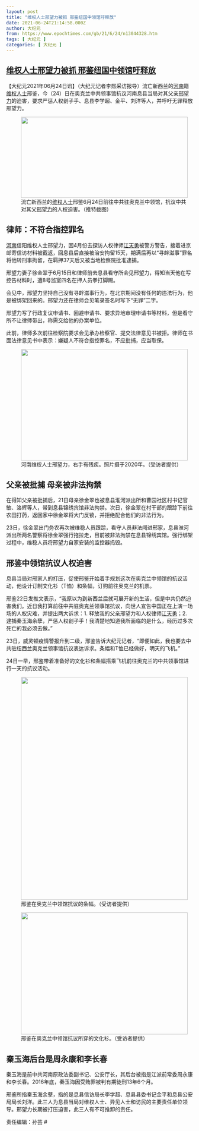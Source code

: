 ```yaml
---
layout: post
title: "维权人士邢望力被抓 邢鉴纽国中领馆吁释放"
date: 2021-06-24T21:14:58.000Z
author: 大纪元
from: https://www.epochtimes.com/gb/21/6/24/n13044328.htm
tags: [ 大纪元 ]
categories: [ 大纪元 ]
---
```

<!--1624569298000-->
[维权人士邢望力被抓 邢鉴纽国中领馆吁释放](https://www.epochtimes.com/gb/21/6/24/n13044328.htm)
------

<div>
<p>【大纪元2021年06月24日讯】（大纪元记者李熙采访报导）流亡新西兰的<a href="https://www.epochtimes.com/gb/tag/%E6%B2%B3%E5%8D%97.html">河南</a>籍<a href="https://www.epochtimes.com/gb/tag/%E7%BB%B4%E6%9D%83%E4%BA%BA%E5%A3%AB.html">维权人士</a>邢鉴，今（24）日在奥克兰中共领事馆抗议河南息县当局对其父亲<a href="https://www.epochtimes.com/gb/tag/%E9%82%A2%E6%9C%9B%E5%8A%9B.html">邢望力</a>的迫害，要求严惩人权刽子手、息县李学超、金平、刘洋等人，并呼吁无罪释放邢望力。</p><figure id="attachment_13044342" aria-describedby="caption-attachment-13044342" style="width: 450px" class="wp-caption aligncenter"><a target="_blank" href="https://i.epochtimes.com/assets/uploads/2021/06/id13044342-1.jpg"><img class="size-medium wp-image-13044342" src="https://i.epochtimes.com/assets/uploads/2021/06/id13044342-1-450x218.jpg" alt="" width="450" height="218" /></a><figcaption id="caption-attachment-13044342" class="wp-caption-text">流亡新西兰的<a href="https://www.epochtimes.com/gb/tag/%E7%BB%B4%E6%9D%83%E4%BA%BA%E5%A3%AB.html">维权人士</a>邢鉴6月24日前往中共驻奥克兰中领馆，抗议中共对其父<a href="https://www.epochtimes.com/gb/tag/%E9%82%A2%E6%9C%9B%E5%8A%9B.html">邢望力</a>的人权迫害。（推特截图）</figcaption></figure><h2>律师：不符合指控罪名</h2><p><a href="https://www.epochtimes.com/gb/tag/%E6%B2%B3%E5%8D%97.html">河南</a>信阳维权人士邢望力，因4月份去探访人权律师<a href="https://www.epochtimes.com/gb/tag/%E6%B1%9F%E5%A4%A9%E5%8B%87.html">江天勇</a>被警方警告，接着进京邮寄信访材料被截返，回息县后直接被治安拘留15天，期满后再以“寻衅滋事”罪名将他转刑事拘留，在羁押37天后又被当地检察院批准逮捕。</p><p>邢望力妻子徐金翠于6月15日和律师前去息县看守所会见邢望力，得知当天他在写控告材料时，遭8号监室四名在押人员拳打脚踢。</p><p>会见中，邢望力坚持自己没有寻衅滋事行为，在北京期间没有任何的违法行为，他是被绑架回来的。邢望力还在律师会见笔录签名时写下“无罪”二字。</p><p>邢望力写了行政复议申请书、回避申请书、要求异地审理申请书等材料，但是看守所不让律师带出，称需交给他的办案单位。</p><p>此前，律师多次前往检察院要求会见承办检察官、提交法律意见书被拒。律师在书面法律意见书中表示：嫌疑人不符合指控罪名，不应批捕，应当取保。</p><figure id="attachment_13044365" aria-describedby="caption-attachment-13044365" style="width: 450px" class="wp-caption aligncenter"><a target="_blank" href="https://i.epochtimes.com/assets/uploads/2021/06/id13044365-xingFotoJet-600x400.jpg"><img class="size-medium wp-image-13044365" src="https://i.epochtimes.com/assets/uploads/2021/06/id13044365-xingFotoJet-600x400-450x300.jpg" alt="" width="450" height="300" /></a><figcaption id="caption-attachment-13044365" class="wp-caption-text">河南维权人士邢望力，右手有残疾。照片摄于2020年。（受访者提供）</figcaption></figure><h2>父亲被批捕 母亲被非法拘禁</h2><p>在得知父亲被批捕后，21日母亲徐金翠也被息县淮河派出所和曹园社区村书记官敏、洛辉等人，带到息县锦绣宾馆非法拘禁。次日，徐金翠在村干部的跟踪下前往农田打药，返回家中徐金翠将大门反锁，并拒绝配合他们的非法行为。</p><p>23日，徐金翠出门务农再次被维稳人员跟踪，看守人员非法闯进邢家，息县淮河派出所两名警察将徐金翠强行拖拉走，目前被非法拘禁在息县锦绣宾馆。强行绑架过程中，维稳人员将邢望力自家安装的监控器捣毁。</p><h2>邢鉴中领馆抗议人权迫害</h2><p>息县当局对邢家人的打压，促使邢鉴开始着手规划这次在奥克兰中领馆的抗议活动，他设计订制文化衫（T恤）和条幅，订购前往奥克兰的机票。</p><p>邢鉴22日发推文表示，“我原以为到新西兰后就可展开新的生活，但是中共仍然迫害我们。近日我打算前往中共驻奥克兰领事馆抗议，向世人宣告中国正在上演一场场的人权灾难，并提出两大诉求：1. 释放我的父亲邢望力和人权律师<a href="https://www.epochtimes.com/gb/tag/%E6%B1%9F%E5%A4%A9%E5%8B%87.html">江天勇</a>；2. 逮捕秦玉海余孽，严惩人权刽子手！我清楚地知道我所面临的是什么，经历过多次死亡的我必须去做。”</p><p>23日，威灵顿疫情警报升到二级，邢鉴告诉大纪元记者，“即便如此，我也要去中共驻纽西兰奥克兰领事馆抗议表达诉求。条幅和T恤已经做好，明天的飞机。”</p><p>24日一早，邢鉴带着准备好的文化衫和条幅搭乘飞机前往奥克兰的中共领事馆进行一天的抗议活动。</p><figure id="attachment_13044345" aria-describedby="caption-attachment-13044345" style="width: 450px" class="wp-caption aligncenter"><a target="_blank" href="https://i.epochtimes.com/assets/uploads/2021/06/id13044345-21307.jpg"><img class="size-medium wp-image-13044345" src="https://i.epochtimes.com/assets/uploads/2021/06/id13044345-21307-450x600.jpg" alt="" width="450" height="600" /></a><figcaption id="caption-attachment-13044345" class="wp-caption-text">邢鉴在奥克兰中领馆抗议的条幅。（受访者提供）</figcaption></figure><figure id="attachment_13044359" aria-describedby="caption-attachment-13044359" style="width: 450px" class="wp-caption aligncenter"><a target="_blank" href="https://i.epochtimes.com/assets/uploads/2021/06/id13044359-S__4947972.jpg"><img class="size-medium wp-image-13044359" src="https://i.epochtimes.com/assets/uploads/2021/06/id13044359-S__4947972-450x328.jpg" alt="" width="450" height="328" /></a><figcaption id="caption-attachment-13044359" class="wp-caption-text">邢鉴在奥克兰中领馆抗议所穿的文化衫。（受访者提供）</figcaption></figure><h2>秦玉海后台是周永康和李长春</h2><p>秦玉海是前中共河南原政法委副书记、公安厅长，其后台被指是江派前常委周永康和李长春。2016年底，秦玉海因受贿罪被判有期徒刑13年6个月。</p><p>邢鉴所指秦玉海余孽，指的是息县信访局长李学超、息县县委书记金平和息县公安局局长刘洋。此三人为息县当局对维权人士、异见人士和访民的主要责任单位领导。邢望力长期被打压迫害，此三人有不可推卸的责任。</p><p>责任编辑：孙芸 #</p>
</div>
